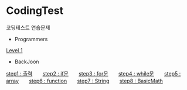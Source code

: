 # CodingTest
코딩테스트 연습문제

  * Programmers
  
  [Level 1](https://github.com/YJun1364/CodingTest/tree/main/programmers/step1)
  
  
  * BackJoon
  
[step1 : 출력](https://github.com/YJun1364/CodingTest/tree/main/backJoon/step1_print)　　[step2 : if문](https://github.com/YJun1364/CodingTest/tree/main/backJoon/step2_if)　　[step3 : for문](https://github.com/YJun1364/CodingTest/tree/main/backJoon/step3_for)　　[step4 : while문](https://github.com/YJun1364/CodingTest/tree/main/backJoon/step4_while)　　[step5 : array](https://github.com/YJun1364/CodingTest/tree/main/backJoon/step5_array)　　[step6 : function](https://github.com/YJun1364/CodingTest/tree/main/backJoon/step6_function)　　[step7 : String](https://github.com/YJun1364/CodingTest/tree/main/backJoon/step7_String)　　[step8 : BasicMath](https://github.com/YJun1364/CodingTest/tree/main/backJoon/step8_BasicMath)
